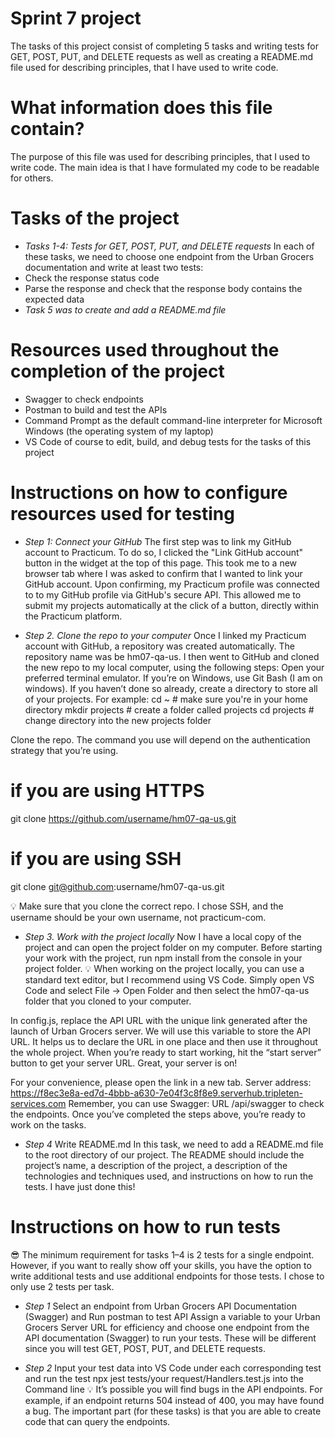 # Sprint 7 project 

The tasks of this project consist of completing 5 tasks and writing tests for GET, POST, PUT, and DELETE requests as well as creating a README.md file used for describing principles, that I have used to write code.

 # What information does this file contain?

 The purpose of this file was used for describing principles, that I used to write code.
The main idea is that I have formulated my code to be readable for others. 

# Tasks of the project

- *Tasks 1-4: Tests for GET, POST, PUT, and DELETE requests*
In each of these tasks, we need to choose one endpoint from the Urban Grocers documentation and write at least two tests: 
- Check the response status code
- Parse the response and check that the response body contains the expected data
- *Task 5 was to create and add a README.md file* 

# Resources used throughout the completion of the project

- Swagger to check endpoints
- Postman to build and test the APIs
- Command Prompt as the default command-line interpreter for Microsoft Windows (the operating system of my laptop)
- VS Code of course to edit, build, and debug tests for the tasks of this project

# Instructions on how to configure resources used for testing

- *Step 1: Connect your GitHub*
The first step was to link my GitHub account to Practicum. To do so, I clicked the "Link GitHub account" button in the widget at the top of this page. This took me to a new browser tab where I was asked to confirm that I wanted to link your GitHub account. Upon confirming, my Practicum profile was connected to to my GitHub profile via GitHub's secure API. This allowed me to submit my projects automatically at the click of a button, directly within the Practicum platform.

- *Step 2. Clone the repo to your computer*
Once I linked my Practicum account with GitHub, a repository was created automatically. The repository name was be hm07-qa-us.
I then went to GitHub and cloned the new repo to my local computer, using the following steps:
Open your preferred terminal emulator. If you’re on Windows, use Git Bash (I am on windows).
If you haven’t done so already, create a directory to store all of your projects. For example:
 cd ~               # make sure you're in your home directory
 mkdir projects     # create a folder called projects
 cd projects        # change directory into the new projects folder
  
Clone the repo. The command you use will depend on the authentication strategy that you’re using.
 # if you are using HTTPS
 git clone https://github.com/username/hm07-qa-us.git
 
 # if you are using SSH
 git clone git@github.com:username/hm07-qa-us.git
  
💡 Make sure that you clone the correct repo. I chose SSH, and the username should be your own username, not practicum-com.

- *Step 3. Work with the project locally*
Now I have a local copy of the project and can open the project folder on my computer.
Before starting your work with the project, run npm install from the console in your project folder.
💡 When working on the project locally, you can use a standard text editor, but I recommend using VS Code. Simply open VS Code and select File → Open Folder and then select the hm07-qa-us folder that you cloned to your computer.

In config.js, replace the API URL with the unique link generated after the launch of Urban Grocers server. We will use this variable to store the API URL. It helps us to declare the URL in one place and then use it throughout the whole project.
When you’re ready to start working, hit the “start server” button to get your server URL.
Great, your server is on!

For your convenience, please open the link in a new tab.
Server address: https://f8ec3e8a-ed7d-4bbb-a630-7e04f3c8f8e9.serverhub.tripleten-services.com
Remember, you can use Swagger: URL /api/swagger to check the endpoints.
Once you’ve completed the steps above, you’re ready to work on the tasks.

- *Step 4* Write README.md
In this task, we need to add a README.md file to the root directory of our project. The README should include the project’s name, a description of the project, a description of the technologies and techniques used, and instructions on how to run the tests. I have just done this! 

# Instructions on how to run tests

😎 The minimum requirement for tasks 1–4 is 2 tests for a single endpoint. However, if you want to really show off your skills, you have the option to write additional tests and use additional endpoints for those tests. I chose to only use 2 tests per task.

- *Step 1* Select an endpoint from Urban Grocers API Documentation (Swagger) and Run postman to test API 
Assign a variable to your Urban Grocers Server URL for efficiency and choose one endpoint from the API documentation (Swagger) to run your tests. These will be different since you will test GET, POST, PUT, and DELETE requests. 

- *Step 2* Input your test data into VS Code under each corresponding test and run the test npx jest tests/your request/Handlers.test.js into the Command line
💡 It’s possible you will find bugs in the API endpoints. For example, if an endpoint returns 504 instead of 400, you may have found a bug. The important part (for these tasks) is that you are able to create code that can query the endpoints.